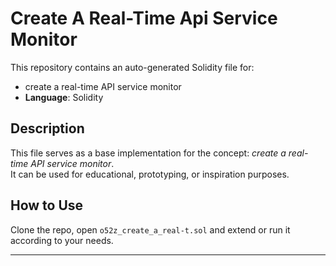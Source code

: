# Create A Real-Time Api Service Monitor

This repository contains an auto-generated Solidity file for:

- create a real-time API service monitor
- **Language**: Solidity

## Description

This file serves as a base implementation for the concept: *create a real-time API service monitor*.  
It can be used for educational, prototyping, or inspiration purposes.

## How to Use

Clone the repo, open `o52z_create_a_real-t.sol` and extend or run it according to your needs.

---


